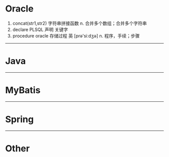 # Oracle #
1. concat(str1,str2) 字符串拼接函数   n. 合并多个数组；合并多个字符串
2. declare  PLSQL 声明 关键字
3. procedure   oracle 存储过程   英 [prə'siːdʒə]  n. 程序，手续；步骤

----------
# Java #

----------
# MyBatis #

----------

# Spring #

----------

# Other  #